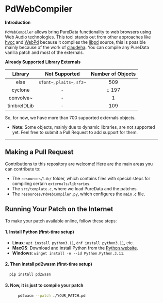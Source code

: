 # PdWebCompiler

**Introduction**

`PdWebCompiler` allows bring PureData functionality to web browsers using Web Audio technologies. This tool stands out from other approaches like [hvcc](https://github.com/Wasted-Audio/hvcc) and [WebPd](https://github.com/sebpiq/WebPd) because it compiles the [libpd](https://github.com/libpd/libpd) source, this is possible mainly because of the work of [claudeha](https://github.com/claudeha). You can compile any PureData vanilla patch and most of the externals.

**Already Supported Library Externals**

| Library   |          Not Supported       | Number of Objects | 
|:---------:|:----------------------------:|:-----------------:|
| else      |  `sfont~`, `plaits~`, `sfz~` | 509               |
| cyclone   |               -              | ± 197             |
| convolve~ |               -              | 1                 |
| timbreIDLib |               -              | 109                |

So, for now, we have more than 700 supported externals objects.

* **Note**: Some objects, mainly due to dynamic libraries, are not supported yet. Feel free to submit a Pull Request to add support for them.

------------------

## Making a Pull Request

Contributions to this repository are welcome! Here are the main areas you can contribute to:

* The `resources/lib/` folder, which contains files with special steps for compiling certain `externals/libraries`.
* The `src/template.c`, where we load PureData and the patches.
* The `resources/PdWebCompiler.py`, which configures the `main.c` file.

## Running Your Patch on the Internet

To make your patch available online, follow these steps:

#### 1. Install Python (first-time setup)

* **Linux**: `apt install python3.11`, `dnf install python3.11`, etc.
* **MacOS**: Download and install Python from the [Python website](https://www.python.org/downloads/release/python-3115/).
* **Windows**: `winget install -e --id Python.Python.3.11`.

#### 2. Then Install pd2wasm (first-time setup)

``` bash
  pip install pd2wasm
```
#### 3. Now, it is just to compile your patch

``` bash
      pd2wasm --patch ./YOUR_PATCH.pd
```


